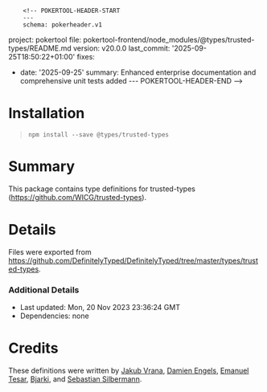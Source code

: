         <!-- POKERTOOL-HEADER-START
        ---
        schema: pokerheader.v1
project: pokertool
file: pokertool-frontend/node_modules/@types/trusted-types/README.md
version: v20.0.0
last_commit: '2025-09-25T18:50:22+01:00'
fixes:
- date: '2025-09-25'
  summary: Enhanced enterprise documentation and comprehensive unit tests added
        ---
        POKERTOOL-HEADER-END -->
# Installation
> `npm install --save @types/trusted-types`

# Summary
This package contains type definitions for trusted-types (https://github.com/WICG/trusted-types).

# Details
Files were exported from https://github.com/DefinitelyTyped/DefinitelyTyped/tree/master/types/trusted-types.

### Additional Details
 * Last updated: Mon, 20 Nov 2023 23:36:24 GMT
 * Dependencies: none

# Credits
These definitions were written by [Jakub Vrana](https://github.com/vrana), [Damien Engels](https://github.com/engelsdamien), [Emanuel Tesar](https://github.com/siegrift), [Bjarki](https://github.com/bjarkler), and [Sebastian Silbermann](https://github.com/eps1lon).
